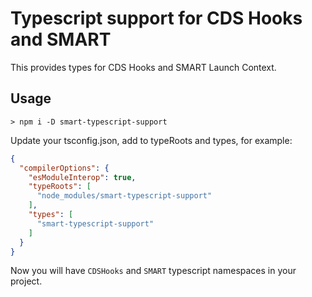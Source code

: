 # Typescript support for CDS Hooks and SMART

This provides types for CDS Hooks and SMART Launch Context.

## Usage

```
> npm i -D smart-typescript-support
```

Update your tsconfig.json, add to typeRoots and types, for example:
```json
{
  "compilerOptions": {
    "esModuleInterop": true,
    "typeRoots": [
      "node_modules/smart-typescript-support"
    ],
    "types": [
      "smart-typescript-support"
    ]
  }
}
```

Now you will have `CDSHooks` and `SMART` typescript namespaces in your project.

